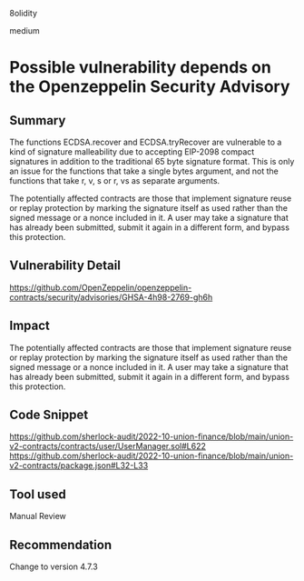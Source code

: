 8olidity

medium

# Possible vulnerability depends on the Openzeppelin Security Advisory

## Summary
The functions ECDSA.recover and ECDSA.tryRecover are vulnerable to a kind of signature malleability due to accepting EIP-2098 compact signatures in addition to the traditional 65 byte signature format. This is only an issue for the functions that take a single bytes argument, and not the functions that take r, v, s or r, vs as separate arguments.

The potentially affected contracts are those that implement signature reuse or replay protection by marking the signature itself as used rather than the signed message or a nonce included in it. A user may take a signature that has already been submitted, submit it again in a different form, and bypass this protection.
## Vulnerability Detail
https://github.com/OpenZeppelin/openzeppelin-contracts/security/advisories/GHSA-4h98-2769-gh6h
## Impact
The potentially affected contracts are those that implement signature reuse or replay protection by marking the signature itself as used rather than the signed message or a nonce included in it. A user may take a signature that has already been submitted, submit it again in a different form, and bypass this protection.
## Code Snippet
https://github.com/sherlock-audit/2022-10-union-finance/blob/main/union-v2-contracts/contracts/user/UserManager.sol#L622
https://github.com/sherlock-audit/2022-10-union-finance/blob/main/union-v2-contracts/package.json#L32-L33
## Tool used

Manual Review

## Recommendation
Change to version 4.7.3